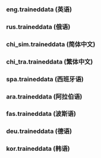 ### eng.traineddata     (英语)
### rus.traineddata     (俄语)
### chi_sim.traineddata (简体中文)
### chi_tra.traineddata (繁体中文)
### spa.traineddata     (西班牙语)
### ara.traineddata     (阿拉伯语)
### fas.traineddata     (波斯语)
### deu.traineddata     (德语)
### kor.traineddata     (韩语)